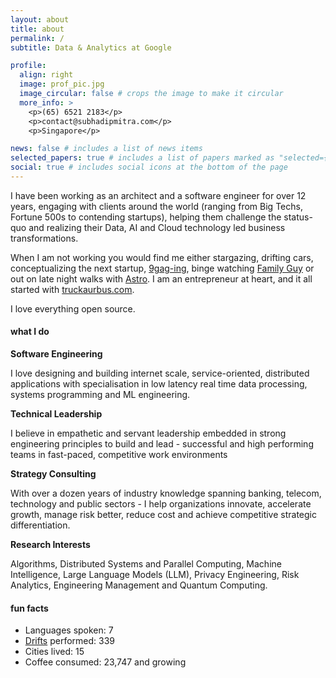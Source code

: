 ```yaml
---
layout: about
title: about
permalink: /
subtitle: Data & Analytics at Google

profile:
  align: right
  image: prof_pic.jpg
  image_circular: false # crops the image to make it circular
  more_info: >
    <p>(65) 6521 2183</p>
    <p>contact@subhadipmitra.com</p>
    <p>Singapore</p>

news: false # includes a list of news items
selected_papers: true # includes a list of papers marked as "selected={true}"
social: true # includes social icons at the bottom of the page
---
```


I have been working as an architect and a software engineer for over 12 years, engaging with clients around the world (ranging from Big Techs, Fortune 500s to contending startups), helping them challenge the status-quo and realizing their Data, AI and Cloud technology led business transformations.

When I am not working you would find me either stargazing, drifting cars, conceptualizing the next startup, [9gag-ing](https://9gag.com/), binge watching [Family Guy](https://youtu.be/isS5K9nOhd8) or out on late night walks with [Astro](assets/img/astro.jpg). I am an entrepreneur at heart, and it all started with [truckaurbus.com](https://truckaurbus.com). 

I love everything open source.
  
  

#### what I do
  
**Software Engineering**

I love designing and building internet scale, service-oriented, distributed applications with specialisation in low latency real time data processing, systems programming and ML engineering.
  
**Technical Leadership**

I believe in empathetic and servant leadership embedded in strong engineering principles to build and lead - successful and high performing teams in fast-paced, competitive work environments
  
**Strategy Consulting**

With over a dozen years of industry knowledge spanning banking, telecom, technology and public sectors - I help organizations innovate, accelerate growth, manage risk better, reduce cost and achieve competitive strategic differentiation.

**Research Interests**

Algorithms, Distributed Systems and Parallel Computing, Machine Intelligence, Large Language Models (LLM), Privacy Engineering, Risk Analytics, Engineering Management and Quantum Computing.
  
  
#### fun facts
- Languages spoken: 7
- [Drifts](https://www.youtube.com/watch?v=w7mgEp_zMXQ) performed: 339
- Cities lived: 15
- Coffee consumed: 23,747 and growing
